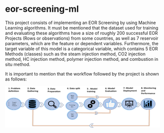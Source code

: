 # eor-screening-ml

This project consists of implementing an EOR Screening by using Machine Learning algorithms. It must be mentioned that the dataset used for training and evaluating these algorithms have a size of roughly 200 successful EOR Projects (Rows or observations) from some countries, as well as 7 reservoir parameters, which are the feature or dependent variables. Furthermore, the target variable of this model is a categorical variable, which contains 5 EOR Methods (classes) such as the steam injection method, CO2 injection method, HC injection method, polymer injection method, and combustion in situ method.

It is important to mention that the workflow followed by the project is shown as follows:

<img src="Images/Machine Learning Pipeline.png">
